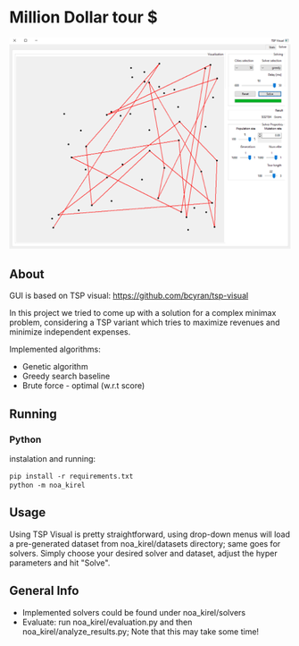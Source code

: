 # Million Dollar tour $

![Screenshot of TSP Visual](noa_kirel/screenshot.png)

## About
GUI is based on TSP visual: https://github.com/bcyran/tsp-visual

In this project we tried to come up with a solution for a complex minimax problem, 
considering a TSP variant which tries to maximize revenues and minimize independent expenses.

Implemented algorithms:
- Genetic algorithm
- Greedy search baseline
- Brute force  - optimal (w.r.t score)

## Running

### Python
instalation and running:
```
pip install -r requirements.txt
python -m noa_kirel
```

## Usage
Using TSP Visual is pretty straightforward, using drop-down menus will load a 
pre-generated dataset from noa_kirel/datasets directory; same goes for solvers.
Simply choose your desired solver and dataset, adjust the hyper parameters and hit 
"Solve".

## General Info
- Implemented solvers could be found under noa_kirel/solvers
- Evaluate: run noa_kirel/evaluation.py and then noa_kirel/analyze_results.py; 
  Note that this may take some time!

